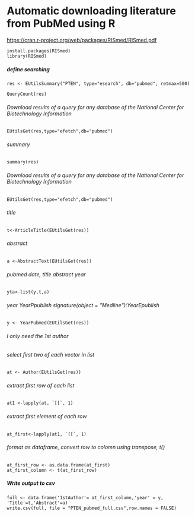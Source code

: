 # Automatic downloading literature from PubMed using R
https://cran.r-project.org/web/packages/RISmed/RISmed.pdf

    install.packages(RISmed)
    library(RISmed)
    
##### define searching 
    res <- EUtilsSummary("PTEN", type="esearch", db="pubmed", retmax=500)
    
    QueryCount(res) 

###### Download results of a query for any database of the National Center for Biotechnology Information
    EUtilsGet(res,type="efetch",db="pubmed")

###### summary
    summary(res)

######  Download results of a query for any database of the National Center for Biotechnology Information
    EUtilsGet(res,type="efetch",db="pubmed")

###### title
    t<-ArticleTitle(EUtilsGet(res))

###### abstract
    a <-AbstractText(EUtilsGet(res))
    
###### pubmed date, title abstract year
    yta<-list(y,t,a)
    
###### year YearPpublish signature(object = "Medline"):YearEpublish
    y <- YearPubmed(EUtilsGet(res))

###### I only need the 1st author 
###### select first two of each vector in list
    at <- Author(EUtilsGet(res))
###### extract first row of each list
    at1 <-lapply(at, `[[`, 1)
###### extract first element of each row
    at_first<-lapply(at1, `[[`, 1)
###### format as dataframe, convert row to colomn using transpose, t()
    at_first_row <- as.data.frame(at_first)
    at_first_column <- t(at_first_row)                              



##### Write output to csv
    full <- data.frame('1stAuthor'= at_first_column,'year' = y, 'Title'=t,'Abstract'=a)
    write.csv(full, file = "PTEN_pubmed_full.csv",row.names = FALSE)

